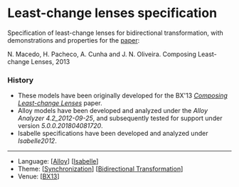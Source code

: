 # Least-change lenses specification

Specification of least-change lenses for bidirectional transformation, with demonstrations and properties for the [paper](http://dx.doi.org/10.14279/tuj.eceasst.57.868):

N. Macedo, H. Pacheco, A. Cunha and J. N. Oliveira. Composing Least-change Lenses, 2013

### History

* These models have been originally developed for the BX'13 *[Composing Least-change Lenses](http://nmacedo.github.io/pubs.html#bx13)* paper.
* Alloy models have been developed and analyzed under the *Alloy Analyzer 4.2_2012-09-25*, and subsequently tested for support under version *5.0.0.201804081720*.
* Isabelle specifications have been developed and analyzed under *Isabelle2012*.

---

* Language: [[Alloy](https://github.com/nmacedo/MSV/wiki/By-Language#alloy)] [[Isabelle](https://github.com/nmacedo/MSV/wiki/By-Language#isabelle)]
* Theme: [[Synchronization](https://github.com/nmacedo/MSV/wiki/By-Theme#synchronization)]  [[Bidirectional Transformation](https://github.com/nmacedo/MSV/wiki/By-Theme#bidirectional-transformations)]
* Venue: [[BX13](https://github.com/nmacedo/MSV/wiki/By-Venue#bx13)]

